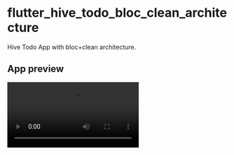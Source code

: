 # flutter_hive_todo_bloc_clean_architecture

Hive Todo App with bloc+clean architecture.

## App preview

![Home](screenshots/hive_todo.m4v "Home")